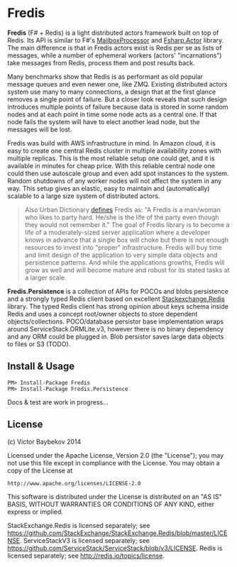 Fredis
=======================
**Fredis** (F# + Redis) is a light distributed actors framework built on top of Redis. Its API is similar to 
F#'s [MailboxProcessor](http://msdn.microsoft.com/en-us/library/ee370357.aspx) and [Fsharp.Actor](https://github.com/colinbull/Fsharp.Actor) library. The main difference is that in Fredis actors exist 
is Redis per se as lists of messages, while a number of ephemeral workers (actors' "incarnations") take messages
from Redis, process them and post results back.

Many benchmarks show that Redis is as performant as old popular message queues and even newer one, like ZMQ. 
Existing distributed actors system use many to many connections, a design that at the first glance 
removes a single point of failure. But a closer look reveals that such design introduces multiple points
of failure because data is stored in some random nodes and at each point in time some node acts as a central
one. If that node fails the system will have to elect another lead node, but the messages will be lost.

Fredis was build with AWS infrastructure in mind. In Amazon cloud, it is easy to create one central
Redis cluster in multiple availability zones with multiple replicas. This is the most reliable 
setup one could get, and it is available in minutes for cheap price. With this reliable central node
one could then use autoscale group and even add spot instances to the system. Random shutdowns of any 
worker nodes will not affect the system in any way. This setup gives an elastic, easy to maintain and 
(automatically) scalable to a large size system of distributed actors.

>Also Urban Dictionary [defines](http://www.urbandictionary.com/define.php?term=fredis) Fredis as: 
"A Fredis is a man/woman who likes to party hard. He/she is the life of the party even though they 
would not remember it." The goal of Fredis library is to become a life of a moderately-sized server
application where a developer knows in advance that a single box will choke but there is not enough
 resources to invest into "proper" infrastructure. Fredis will buy time and limit design of the
 application to very simple data objects and persistence patterns. And while the applications growths,
Fredis will grow as well and will become mature and robust for its stated tasks at a larger scale.

**Fredis.Persistence** is a collection of APIs for POCOs and blobs persistence and a strongly typed Redis
client based on excellent [Stackexchange.Redis](https://github.com/StackExchange/StackExchange.Redis) 
library. The typed Redis client has strong opinion about keys schema inside Redis and uses a concept 
root/owner objects to store dependent objects/collections. POCO/database persistor base implementation
wraps around ServiceStack.ORMLite.v3, however there is no binary dependency and any ORM could be plugged 
in. Blob persistor saves large data objects to files or S3 (TODO).



Install & Usage
----------------------

	PM> Install-Package Fredis
	PM> Install-Package Fredis.Persistence


Docs & test are work in progress...


License
----------------------

(c) Victor Baybekov 2014

Licensed under the Apache License, Version 2.0 (the "License");
you may not use this file except in compliance with the License.
You may obtain a copy of the License at

    http://www.apache.org/licenses/LICENSE-2.0

This software is distributed under the License is distributed on an "AS IS" BASIS,
WITHOUT WARRANTIES OR CONDITIONS OF ANY KIND, either express or implied.

StackExchange.Redis is licensed separately; see https://github.com/StackExchange/StackExchange.Redis/blob/master/LICENSE.
ServiceStackV3 is licensed separately; see https://github.com/ServiceStack/ServiceStack/blob/v3/LICENSE.
Redis is licensed separately; see http://redis.io/topics/license. 
